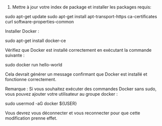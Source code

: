 1.	Mettre à jour votre index de package et installer les packages requis:

sudo apt-get update sudo apt-get install apt-transport-https ca-certificates curl software-properties-common 

Installer Docker :
 
sudo apt-get install docker-ce 

Vérifiez que Docker est installé correctement en exécutant la commande suivante :


sudo docker run hello-world 

Cela devrait générer un message confirmant que Docker est installé et fonctionne correctement.

Remarque : Si vous souhaitez exécuter des commandes Docker sans sudo, vous pouvez ajouter votre utilisateur au groupe docker :

sudo usermod -aG docker ${USER} 

Vous devrez vous déconnecter et vous reconnecter pour que cette modification prenne effet.
